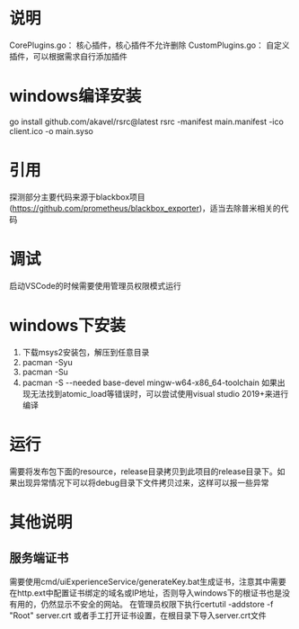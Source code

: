 # 说明
CorePlugins.go： 核心插件，核心插件不允许删除
CustomPlugins.go： 自定义插件，可以根据需求自行添加插件
# windows编译安装
go install github.com/akavel/rsrc@latest
rsrc -manifest main.manifest -ico client.ico -o main.syso
# 引用
探测部分主要代码来源于blackbox项目(https://github.com/prometheus/blackbox_exporter)，适当去除普米相关的代码

# 调试
启动VSCode的时候需要使用管理员权限模式运行

# windows下安装
1. 下载msys2安装包，解压到任意目录
2. pacman -Syu
3. pacman -Su
4. pacman -S --needed base-devel mingw-w64-x86_64-toolchain
如果出现无法找到atomic_load等错误时，可以尝试使用visual studio 2019+来进行编译
# 运行
需要将发布包下面的resource，release目录拷贝到此项目的release目录下。如果出现异常情况下可以将debug目录下文件拷贝过来，这样可以报一些异常

# 其他说明
## 服务端证书
需要使用cmd/uiExperienceService/generateKey.bat生成证书，注意其中需要在http.ext中配置证书绑定的域名或IP地址，否则导入windows下的根证书也是没有用的，仍然显示不安全的网站。
在管理员权限下执行certutil -addstore -f "Root" server.crt
或者手工打开证书设置，在根目录下导入server.crt文件

